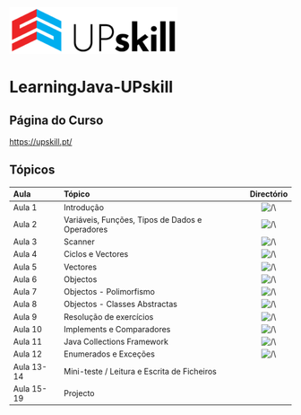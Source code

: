 ![UPskill][logo]
# LearningJava-UPskill

## Página do Curso
https://upskill.pt/



## Tópicos

| Aula       | Tópico                                             | Directório                         |
|:-----------|:---------------------------------------------------|:----------------------------------:|
| Aula 1     | Introdução                                         |![ /\ ](/Aulas/Aulas%20001_006/src/)|
| Aula 2     | Variáveis, Funções, Tipos de Dados e Operadores    |![ /\ ](/Aulas/Aulas%20001_006/src/)|
| Aula 3     | Scanner                                            |![ /\ ](/Aulas/Aulas%20001_006/src/)|
| Aula 4     | Ciclos e Vectores                                  |![ /\ ](/Aulas/Aulas%20001_006/src/)|
| Aula 5     | Vectores                                           |![ /\ ](/Aulas/Aulas%20001_006/src/)|
| Aula 6     | Objectos                                           |![ /\ ](/Aulas/Aulas%20001_006/src/)|
| Aula 7     | Objectos - Polimorfismo                            |![ /\ ](/Aulas/Aulas%20007_008/src/)|
| Aula 8     | Objectos - Classes Abstractas                      |![ /\ ](/Aulas/Aulas%20007_008/src/)|
| Aula 9     | Resolução de exercícios                            |![ /\ ](/Aulas/Aulas%200009/src/)   |
| Aula 10    | Implements e Comparadores                          |![ /\ ](/Aulas/Aulas%200010/src/)   |
| Aula 11    | Java Collections Framework                         |![ /\ ](/Aulas/Aulas%200011/src/)   |
| Aula 12    | Enumerados e Exceções                              |![ /\ ](/Aulas/Aulas%200012/src/)   |
| Aula 13-14 | Mini-teste / Leitura e Escrita de Ficheiros        ||
| Aula 15-19 | Projecto                                           ||




[logo]: /Others/Pictures/UPSKILL_logo.png

